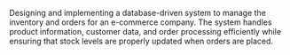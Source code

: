 Designing and implementing a database-driven system to manage the 
inventory and orders for an e-commerce company. The system handles product 
information, customer data, and order processing efficiently while ensuring that stock levels are 
properly updated when orders are placed. 
